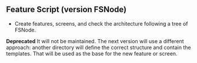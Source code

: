 ## Feature Script (version FSNode)

- Create features, screens, and check the architecture following a tree of FSNode.

**Deprecated** It will not be maintained. The next version will use a different approach: another directory will define the correct structure and contain the templates. That will be used as the base for the new feature or screen.